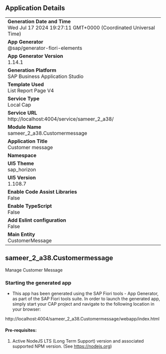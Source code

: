 ## Application Details
|               |
| ------------- |
|**Generation Date and Time**<br>Wed Jul 17 2024 19:27:11 GMT+0000 (Coordinated Universal Time)|
|**App Generator**<br>@sap/generator-fiori-elements|
|**App Generator Version**<br>1.14.1|
|**Generation Platform**<br>SAP Business Application Studio|
|**Template Used**<br>List Report Page V4|
|**Service Type**<br>Local Cap|
|**Service URL**<br>http://localhost:4004/service/sameer_2_a38/
|**Module Name**<br>sameer_2_a38.Customermessage|
|**Application Title**<br>Customer message|
|**Namespace**<br>|
|**UI5 Theme**<br>sap_horizon|
|**UI5 Version**<br>1.108.7|
|**Enable Code Assist Libraries**<br>False|
|**Enable TypeScript**<br>False|
|**Add Eslint configuration**<br>False|
|**Main Entity**<br>CustomerMessage|

## sameer_2_a38.Customermessage

Manage Customer Message

### Starting the generated app

-   This app has been generated using the SAP Fiori tools - App Generator, as part of the SAP Fiori tools suite.  In order to launch the generated app, simply start your CAP project and navigate to the following location in your browser:

http://localhost:4004/sameer_2_a38.Customermessage/webapp/index.html

#### Pre-requisites:

1. Active NodeJS LTS (Long Term Support) version and associated supported NPM version.  (See https://nodejs.org)


